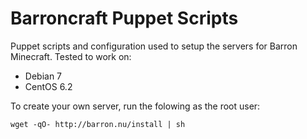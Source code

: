 Barroncraft Puppet Scripts
==========================

Puppet scripts and configuration used to setup the servers for Barron Minecraft. Tested to work on:

* Debian 7
* CentOS 6.2

To create your own server, run the folowing as the root user:

    wget -qO- http://barron.nu/install | sh
